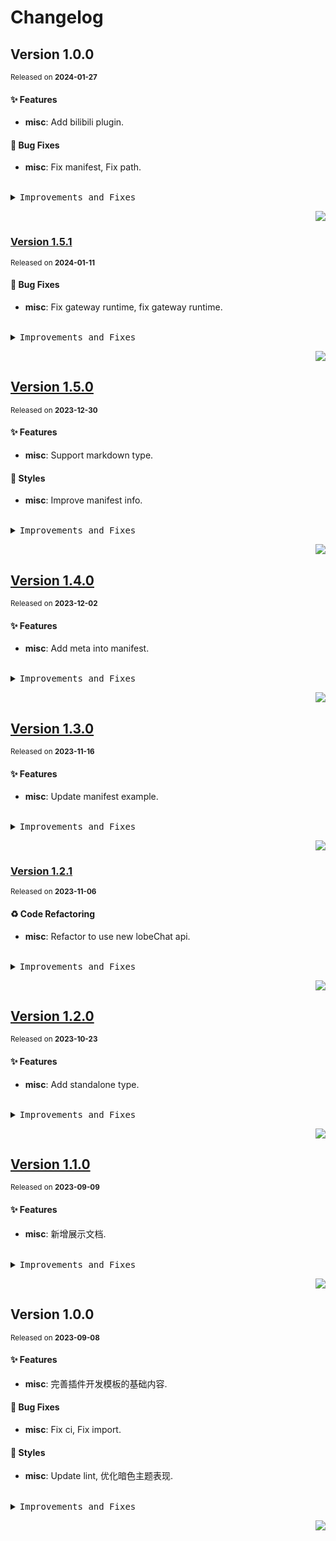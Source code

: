 <a name="readme-top"></a>

# Changelog

## Version 1.0.0

<sup>Released on **2024-01-27**</sup>

#### ✨ Features

- **misc**: Add bilibili plugin.

#### 🐛 Bug Fixes

- **misc**: Fix manifest, Fix path.

<br/>

<details>
<summary><kbd>Improvements and Fixes</kbd></summary>

#### What's improved

- **misc**: Add bilibili plugin ([7f26689](https://github.com/lobehub/chat-plugin-bilibili/commit/7f26689))

#### What's fixed

- **misc**: Fix manifest ([f557bb8](https://github.com/lobehub/chat-plugin-bilibili/commit/f557bb8))
- **misc**: Fix path ([d895547](https://github.com/lobehub/chat-plugin-bilibili/commit/d895547))

</details>

<div align="right">

[![](https://img.shields.io/badge/-BACK_TO_TOP-151515?style=flat-square)](#readme-top)

</div>

### [Version 1.5.1](https://github.com/lobehub/chat-plugin-bilibili/compare/v1.5.0...v1.5.1)

<sup>Released on **2024-01-11**</sup>

#### 🐛 Bug Fixes

- **misc**: Fix gateway runtime, fix gateway runtime.

<br/>

<details>
<summary><kbd>Improvements and Fixes</kbd></summary>

#### What's fixed

- **misc**: Fix gateway runtime ([f181fa3](https://github.com/lobehub/chat-plugin-bilibili/commit/f181fa3))
- **misc**: Fix gateway runtime, closes [#24](https://github.com/lobehub/chat-plugin-bilibili/issues/24) ([8b1a443](https://github.com/lobehub/chat-plugin-bilibili/commit/8b1a443))

</details>

<div align="right">

[![](https://img.shields.io/badge/-BACK_TO_TOP-151515?style=flat-square)](#readme-top)

</div>

## [Version 1.5.0](https://github.com/lobehub/chat-plugin-bilibili/compare/v1.4.0...v1.5.0)

<sup>Released on **2023-12-30**</sup>

#### ✨ Features

- **misc**: Support markdown type.

#### 💄 Styles

- **misc**: Improve manifest info.

<br/>

<details>
<summary><kbd>Improvements and Fixes</kbd></summary>

#### What's improved

- **misc**: Support markdown type ([0a6e154](https://github.com/lobehub/chat-plugin-bilibili/commit/0a6e154))

#### Styles

- **misc**: Improve manifest info ([0f51c54](https://github.com/lobehub/chat-plugin-bilibili/commit/0f51c54))

</details>

<div align="right">

[![](https://img.shields.io/badge/-BACK_TO_TOP-151515?style=flat-square)](#readme-top)

</div>

## [Version 1.4.0](https://github.com/lobehub/chat-plugin-bilibili/compare/v1.3.0...v1.4.0)

<sup>Released on **2023-12-02**</sup>

#### ✨ Features

- **misc**: Add meta into manifest.

<br/>

<details>
<summary><kbd>Improvements and Fixes</kbd></summary>

#### What's improved

- **misc**: Add meta into manifest ([48da33e](https://github.com/lobehub/chat-plugin-bilibili/commit/48da33e))

</details>

<div align="right">

[![](https://img.shields.io/badge/-BACK_TO_TOP-151515?style=flat-square)](#readme-top)

</div>

## [Version 1.3.0](https://github.com/lobehub/chat-plugin-bilibili/compare/v1.2.1...v1.3.0)

<sup>Released on **2023-11-16**</sup>

#### ✨ Features

- **misc**: Update manifest example.

<br/>

<details>
<summary><kbd>Improvements and Fixes</kbd></summary>

#### What's improved

- **misc**: Update manifest example, closes [#17](https://github.com/lobehub/chat-plugin-bilibili/issues/17) ([abf44f0](https://github.com/lobehub/chat-plugin-bilibili/commit/abf44f0))

</details>

<div align="right">

[![](https://img.shields.io/badge/-BACK_TO_TOP-151515?style=flat-square)](#readme-top)

</div>

### [Version 1.2.1](https://github.com/lobehub/chat-plugin-bilibili/compare/v1.2.0...v1.2.1)

<sup>Released on **2023-11-06**</sup>

#### ♻ Code Refactoring

- **misc**: Refactor to use new lobeChat api.

<br/>

<details>
<summary><kbd>Improvements and Fixes</kbd></summary>

#### Code refactoring

- **misc**: Refactor to use new lobeChat api ([1f0a533](https://github.com/lobehub/chat-plugin-bilibili/commit/1f0a533))

</details>

<div align="right">

[![](https://img.shields.io/badge/-BACK_TO_TOP-151515?style=flat-square)](#readme-top)

</div>

## [Version 1.2.0](https://github.com/lobehub/chat-plugin-bilibili/compare/v1.1.0...v1.2.0)

<sup>Released on **2023-10-23**</sup>

#### ✨ Features

- **misc**: Add standalone type.

<br/>

<details>
<summary><kbd>Improvements and Fixes</kbd></summary>

#### What's improved

- **misc**: Add standalone type ([3a432f5](https://github.com/lobehub/chat-plugin-bilibili/commit/3a432f5))

</details>

<div align="right">

[![](https://img.shields.io/badge/-BACK_TO_TOP-151515?style=flat-square)](#readme-top)

</div>

## [Version 1.1.0](https://github.com/lobehub/chat-plugin-bilibili/compare/v1.0.0...v1.1.0)

<sup>Released on **2023-09-09**</sup>

#### ✨ Features

- **misc**: 新增展示文档.

<br/>

<details>
<summary><kbd>Improvements and Fixes</kbd></summary>

#### What's improved

- **misc**: 新增展示文档 ([fdff07f](https://github.com/lobehub/chat-plugin-bilibili/commit/fdff07f))

</details>

<div align="right">

[![](https://img.shields.io/badge/-BACK_TO_TOP-151515?style=flat-square)](#readme-top)

</div>

## Version 1.0.0

<sup>Released on **2023-09-08**</sup>

#### ✨ Features

- **misc**: 完善插件开发模板的基础内容.

#### 🐛 Bug Fixes

- **misc**: Fix ci, Fix import.

#### 💄 Styles

- **misc**: Update lint, 优化暗色主题表现.

<br/>

<details>
<summary><kbd>Improvements and Fixes</kbd></summary>

#### What's improved

- **misc**: 完善插件开发模板的基础内容 ([8d354b4](https://github.com/lobehub/chat-plugin-bilibili/commit/8d354b4))

#### What's fixed

- **misc**: Fix ci ([34fe03a](https://github.com/lobehub/chat-plugin-bilibili/commit/34fe03a))
- **misc**: Fix import ([d8473af](https://github.com/lobehub/chat-plugin-bilibili/commit/d8473af))

#### Styles

- **misc**: Update lint ([d48fb19](https://github.com/lobehub/chat-plugin-bilibili/commit/d48fb19))
- **misc**: 优化暗色主题表现 ([47004c5](https://github.com/lobehub/chat-plugin-bilibili/commit/47004c5))

</details>

<div align="right">

[![](https://img.shields.io/badge/-BACK_TO_TOP-151515?style=flat-square)](#readme-top)

</div>
